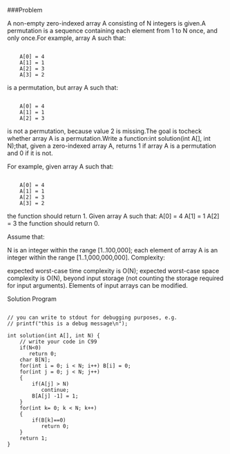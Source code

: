 ###Problem

A non-empty zero-indexed array A consisting of N integers is given.A permutation is a sequence containing each element from 1 to N once, and only once.For example, array A such that:
<pre><code>
    A[0] = 4
    A[1] = 1
    A[2] = 3
    A[3] = 2
</code></pre>
is a permutation, but array A such that:   
<pre><code>
    A[0] = 4
    A[1] = 1
    A[2] = 3
</code></pre>

is not a permutation, because value 2 is missing.The goal is tocheck whether array A is a permutation.Write a function:int solution(int A[], int N);that, given a zero-indexed array A, returns 1 if array A is a permutation and 0 if it is not.

For example, given array A such that:
<pre><code>
    A[0] = 4
    A[1] = 1
    A[2] = 3
    A[3] = 2
</code></pre>
the function should return 1.
Given array A such that:
    A[0] = 4
    A[1] = 1
    A[2] = 3
the function should return 0.

Assume that:

N is an integer within the range [1..100,000];
each element of array A is an integer within the range [1..1,000,000,000].
Complexity:

expected worst-case time complexity is O(N);
expected worst-case space complexity is O(N), beyond input storage (not counting the storage required for input arguments).
Elements of input arrays can be modified.


Solution Program
<pre><code>
// you can write to stdout for debugging purposes, e.g.
// printf("this is a debug message\n");

int solution(int A[], int N) {
    // write your code in C99
    if(N<0)
       return 0;
    char B[N];
    for(int i = 0; i < N; i++) B[i] = 0;
    for(int j = 0; j < N; j++)
    {
        if(A[j] > N)
           continue;
        B[A[j] -1] = 1;    
    }
    for(int k= 0; k < N; k++)
    {
        if(B[k]==0)
           return 0;
    }
    return 1;
}
</code></pre>